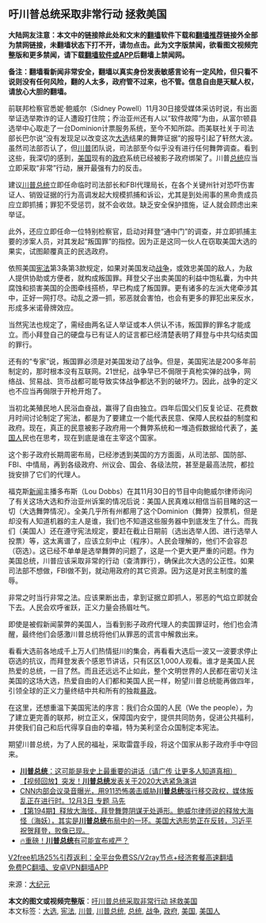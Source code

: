  <h2>吁川普总统采取非常行动 拯救美国</h2> <p class="notice"><b>大陆网友注意：本文中的链接除此处和文末的<a href="https://github.com/bannedbook/fanqiang" >翻墙</a>软件下载和<a href="https://github.com/killgcd/justmysocks/blob/master/README.md">翻墙推荐</a>链接外全部为禁网链接，未翻墙状态下打不开，请勿点击。此为文字版禁闻，欲看图文视频完整版和更多禁闻，请下载<a href="https://github.com/bannedbook/fanqiang">翻墙软件或APP</a>后翻墙上禁闻网。</p><p>备注：翻墙看新闻非常安全，翻墙以真实身份发表敏感言论有一定风险，但只看不说则没有任何风险，翻的人太多，政府管不过来，也不管。信息自由是天赋人权，请放心大胆的翻墙。</b></p>  <div class="entry"> <p></p> <p>前联邦检察官悉妮·鲍威尔（Sidney Powell）11月30日接受媒体采访时说，有出面举证选举欺诈的证人遭殴打住院；乔治亚州还有人以“软件故障”为由，从富尔顿县选举中心取走了一台Dominion计票服务系统，至今不知所踪。而美联社关于司法部长巴尔说“没有发现足以改变这次<a href="https://www.bannedbook.org/bnews/tag/%e5%a4%a7%e9%80%89/" class="st_tag internal_tag" rel="tag" title="标签 大选 下的日志">大选</a>结果的舞弊证据”的报导引起了轩然大波。虽然司法部否认了，但<a href="https://www.bannedbook.org/bnews/tag/%e5%b7%9d%e6%99%ae/" class="st_tag internal_tag" rel="tag" title="标签 川普 下的日志">川普</a>团队说，司法部至今似乎没有进行任何舞弊调查。看到这些，我深切的感到，<a href="https://www.bannedbook.org/bnews/tag/%e7%be%8e%e5%9b%bd/" class="st_tag internal_tag" rel="tag" title="标签 美国 下的日志">美国</a>现有的<a href="https://www.bannedbook.org/bnews/tag/%e6%94%bf%e5%ba%9c/" class="st_tag internal_tag" rel="tag" title="标签 政府 下的日志">政府</a>系统已经被影子政府绑架了。川普<a href="https://www.bannedbook.org/bnews/tag/%e6%80%bb%e7%bb%9f/" class="st_tag internal_tag" rel="tag" title="标签 总统 下的日志">总统</a>应当立即采取“非常”行动，展开最强有力的反击。</p> <p>建议<a href="https://www.bannedbook.org/bnews/tag/%E5%B7%9D%E6%99%AE%E6%80%BB%E7%BB%9F/" class="st_tag internal_tag" rel="tag" title="标签 川普总统 下的日志">川普总统</a>立即任命临时司法部长和FBI代理局长，在各个关键州针对恐吓伤害证人、销毁证据的行为高调发起大规模抓捕和诉讼，尤其是到处闹事的黑命贵成员应立即抓捕；罪犯不受惩罚，就不会收敛。缺乏安全保护措施，证人就会顾虑出来举证。</p> <p>此外，还应立即任命一位特别检察官，启动对拜登“通中门”的调查，并立即抓捕主要的涉案人员，对其发起“叛国罪”的指控。因为正是这同一伙人在窃取美国大选的果实，试图颠覆真正的民选政府。</p>  <p>依照美国<a href="https://www.bannedbook.org/bnews/tag/%e5%ae%aa%e6%b3%95/" class="st_tag internal_tag" rel="tag" title="标签 宪法 下的日志">宪法</a>第3条第3款规定，如果对美国发动<a href="https://www.bannedbook.org/bnews/tag/%E6%88%98%E4%BA%89/" class="st_tag internal_tag" rel="tag" title="标签 战争 下的日志">战争</a>，或效忠美国的敌人，为敌人提供协助或方便者，就构成叛国罪。拜登父子出卖美国的利益中饱私囊，为中共腐蚀和损害美国的企图牵线搭桥，早已构成了叛国罪。更有诸多的左派大佬牵涉其中，正好一网打尽。动乱之源一抓，邪恶就会害怕，也会有更多的罪犯出来反水，形成多米诺骨牌效应。</p> <p>当然宪法也规定了，需经由两名证人举证或本人供认不讳，叛国罪的罪名才能成立。而小拜登自己的硬盘与已有证人的证言都已经清楚表明了拜登与中共勾结卖国的罪行。</p> <p>还有的“专家”说，叛国罪必须是对美国发动了战争。但是，美国宪法是200多年前制定的，那时根本没有互联网。21世纪，战争早已不侷限于真枪实弹的战争，网络战、贸易战、货币战都可能导致实体战争都达不到的破坏力。因此，战争的定义也不应当再侷限于开枪开炮了。</p> <p>当初北美殖民地人民浴血奋战，赢得了自由独立。四年后国父们反复论证、花费数月时间讨论制定了宪法，都是为了要建立一个能代表民意、保障人民权益的制度和政府。现在，真正的民意被影子政府用一个舞弊系统和一堆造假数据给代表了，<a href="https://www.bannedbook.org/bnews/tag/%E7%BE%8E%E5%9B%BD%E4%BA%BA/" class="st_tag internal_tag" rel="tag" title="标签 美国人 下的日志">美国人</a>民也在思考，现在到底是谁在主宰这个国家。</p>  <p>这个影子政府长期周密布局，已经渗透到美国的方方面面，从司法部、国防部、FBI、中情局，再到各级政府、州议会、国会、各级法院，甚至是最高法院，都拉拢安排了它们的代理人。</p> <p>福克斯<span class='wp_keywordlink_affiliate'><a href="https://www.bannedbook.org/" title="新闻">新闻</a></span>主播多布斯（Lou Dobbs）在其11月30日的节目中向鲍威尔律师询问了有关这场大选和乔治亚州诉案的情况后说：美国人民真难以相信当前目睹的这一切（大选舞弊情况）。全美几乎所有州都用了这个Dominion（舞弊）投票机，但是却没有人知道机器的主人是谁，我们也不知道这些服务器中到底发生了什么。而我们（美国人）还在遵守宪法规定，要赶在截止日期前（选出选举人团、进行选举人投票）等，这太离谱了，应该立刻中止（程序）。人民会理解的，他们不会容忍（窃选）。这已经不单单是选举舞弊的问题了，这是一个更大更严重的问题。作为美国总统，川普应该采取非常的行动（查清罪行），确保此次大选的公正性。如果司法部不想做，FBI做不到，就动用政府的其它资源。因为这是对民主制度的羞辱。</p> <p>非常之时当行非常之法。应该果断出击，拿到证据立即抓人，邪恶的气焰立即就会下去。人民会欢呼雀跃，正义力量会扬眉吐气。</p> <p>即使是被假新闻蒙弊的美国人，当看到影子政府代理人的卖国罪证时，他们也会清醒，最终他们会感激川普总统将他们从罪恶的谎言中解救出来。</p>  <p>看看大选前各地成千上万人们热情挺川的集会，再看看大选后一波又一波要求停止窃选的抗议，而拜登发表个感恩节讲话，只有区区1,000人观看。谁才是美国人民热爱的总统，一目了然。而且还远远不止如此，整个文明世界的人民都在密切关注美国的这场大选，热爱自由的人们都和美国人民一样，盼望川普总统能再做四年，引领全球的正义力量终结中共和所有的独裁<span class='wp_keywordlink'><a href="https://www.bannedbook.org/forum11/topic276.html" title="禁片：评中国共产党的暴政" target="_blank">暴政</a></span>。</p> <p>在这里，还想重温下美国宪法的序言：我们合众国的人民（We the people），为了建立更完善的联邦，树立正义，保障国内安宁，提供共同防务，促进公共福利，并使我们自己和后代得享自由的幸福，特为美利坚合众国制定本宪法。</p> <p>期望川普总统，为了人民的福祉，采取雷霆手段，将这个国家从影子政府手中夺回来。</p> <ul class='op-related-articles' title='相关阅读'> <li><a href='https://www.bannedbook.org/bnews/bannedvideo/20201203/1441183.html' target='_blank'><b>川普总统</b>：这可能是我史上最重要的讲话（请广传 让更多人知道真相）</a></li> <li><a href='https://www.bannedbook.org/bnews/comments/20201203/1441157.html' target='_blank'>【视频回放】突发！<b>川普总统</b>发表关于2020大选紧急演讲</a></li> <li><a href='https://www.bannedbook.org/bnews/bannedvideo/20201203/1441147.html' target='_blank'>CNN内部会议录音曝光，用911恐怖袭击威胁<b>川普总统</b>强行移交政权，媒体叛乱正在进行时。12月3日 专题  马先</a></li> <li><a href='https://www.bannedbook.org/bnews/cbnews/20201126/1440858.html' target='_blank'>【第194期】释放大海怪，拜登舞弊阴谋无处遁形。鲍威尔律师说的释放大海怪（海妖），其实是<b>川普总统</b>布局中的一环。美国大选形势正在反转，习近平祝贺拜登，败像已现。</a></li> <li><a href='https://www.bannedbook.org/bnews/taiwannews/20201202/1440777.html' target='_blank'>🔥重磅！<b>川普总统</b>有可能宣布戒严？</a></li> </ul> <p class="texttj"> <a href="https://github.com/bannedbook/fanqiang/wiki/V2ray%E6%9C%BA%E5%9C%BA" target="_blank">V2free机场25%引荐返利：全平台免费SS/V2ray节点+经济套餐高速翻墙</a><br/> <a href="https://github.com/bannedbook/fanqiang/wiki/%E7%A6%81%E9%97%BB%E7%BD%91%E5%AE%89%E5%8D%93%E7%BF%BB%E5%A2%99%E6%96%B0%E9%97%BBAPP" target="_blank">免费PC翻墙、安卓VPN翻墙APP</a></p><p>来源：<span class='wp_keywordlink_affiliate'><a href="http://www.epochtimes.com/" title="大纪元" target="_blank">大纪元</a></span></p> <a name='sharetosocial'></a>       <div><b>本文的图文或视频完整版</b>：<a href='https://www.bannedbook.org/bnews/cbnews/20201203/1440997.html'>吁川普总统采取非常行动 拯救美国</a></div>  </div><!--END ENTRY--> <div class="postfooter"> <div>本文标签：<a href="https://www.bannedbook.org/bnews/tag/%e5%a4%a7%e9%80%89/" rel="tag">大选</a>, <a href="https://www.bannedbook.org/bnews/tag/%e5%ae%aa%e6%b3%95/" rel="tag">宪法</a>, <a href="https://www.bannedbook.org/bnews/tag/%e5%b7%9d%e6%99%ae/" rel="tag">川普</a>, <a href="https://www.bannedbook.org/bnews/tag/%E5%B7%9D%E6%99%AE%E6%80%BB%E7%BB%9F/" rel="tag">川普总统</a>, <a href="https://www.bannedbook.org/bnews/tag/%e6%80%bb%e7%bb%9f/" rel="tag">总统</a>, <a href="https://www.bannedbook.org/bnews/tag/%E6%88%98%E4%BA%89/" rel="tag">战争</a>, <a href="https://www.bannedbook.org/bnews/tag/%e6%94%bf%e5%ba%9c/" rel="tag">政府</a>, <a href="https://www.bannedbook.org/bnews/tag/%e7%be%8e%e5%9b%bd/" rel="tag">美国</a>, <a href="https://www.bannedbook.org/bnews/tag/%E7%BE%8E%E5%9B%BD%E4%BA%BA/" rel="tag">美国人</a></div>  </div><!--END POSTFOOTER--> 